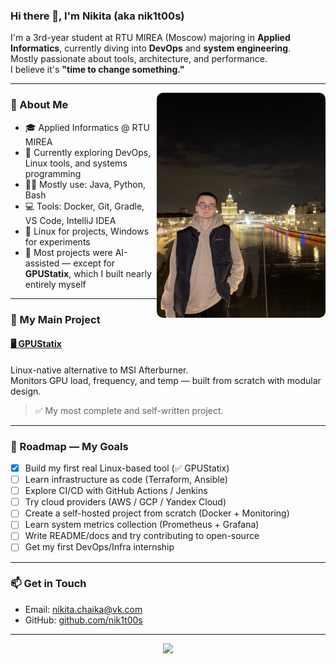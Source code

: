 ### Hi there 👋, I'm Nikita (aka nik1t00s)

I'm a 3rd-year student at RTU MIREA (Moscow) majoring in **Applied Informatics**, currently diving into **DevOps** and **system engineering**.  
Mostly passionate about tools, architecture, and performance.  
I believe it's **"time to change something."**

---

<img src="https://raw.githubusercontent.com/nik1t00s/nik1t00s/main/assets/avatar.jpg" width="270" align="right" style="border-radius: 10px;" />

### 🧠 About Me

- 🎓 Applied Informatics @ RTU MIREA  
- 🧰 Currently exploring DevOps, Linux tools, and systems programming
- 🧑‍💻 Mostly use: Java, Python, Bash  
- 💻 Tools: Docker, Git, Gradle, VS Code, IntelliJ IDEA  
- 🐧 Linux for projects, Windows for experiments  
- 🤖 Most projects were AI-assisted — except for **GPUStatix**, which I built nearly entirely myself

---

### 🔧 My Main Project

#### [🖥 GPUStatix](https://github.com/nik1t00s/GPUStatix)
Linux-native alternative to MSI Afterburner.  
Monitors GPU load, frequency, and temp — built from scratch with modular design.

> ✅ My most complete and self-written project.

---

### 🧭 Roadmap — My Goals

- [x] Build my first real Linux-based tool (✅ GPUStatix)
- [ ] Learn infrastructure as code (Terraform, Ansible)
- [ ] Explore CI/CD with GitHub Actions / Jenkins
- [ ] Try cloud providers (AWS / GCP / Yandex Cloud)
- [ ] Create a self-hosted project from scratch (Docker + Monitoring)
- [ ] Learn system metrics collection (Prometheus + Grafana)
- [ ] Write README/docs and try contributing to open-source
- [ ] Get my first DevOps/Infra internship

---

### 📫 Get in Touch

- Email: [nikita.chaika@vk.com](mailto:nikita.chaika@vk.com)
- GitHub: [github.com/nik1t00s](https://github.com/nik1t00s)

---

<p align="center">
  <img src="https://github-readme-stats.vercel.app/api?username=nik1t00s&show_icons=true&theme=tokyonight" />
</p>

<!---
nik1t00s/nik1t00s is a ✨ special ✨ repository because its `README.md` (this file) appears on your GitHub profile.
You can click the Preview link to take a look at your changes.
--->
